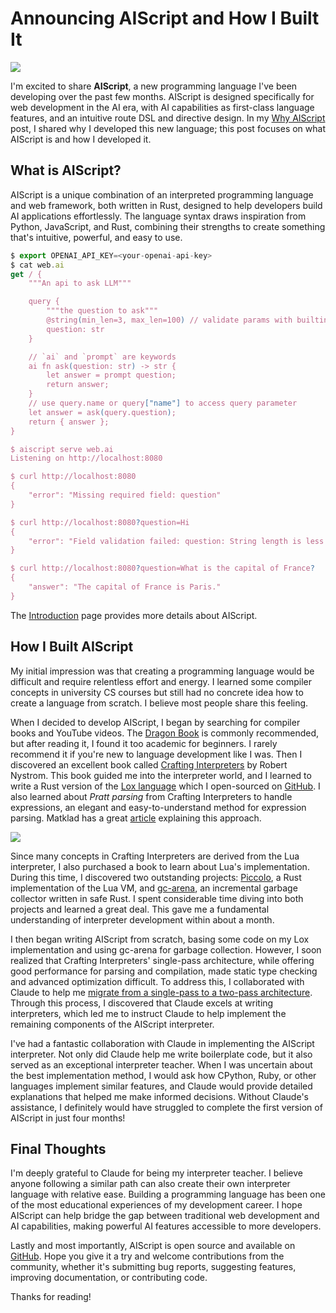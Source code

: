 # Announcing AIScript and How I Built It

![](/aiscript-social-image.png)

I'm excited to share **AIScript**, a new programming language I've been developing over the past few months. AIScript is designed specifically for web development in the AI era, with AI capabilities as first-class language features, and an intuitive route DSL and directive design. In my [Why AIScript](/blog/why-aiscript) post, I shared why I developed this new language; this post focuses on what AIScript is and how I developed it.

## What is AIScript?

AIScript is a unique combination of an interpreted programming language and web framework, both written in Rust, designed to help developers build AI applications effortlessly. The language syntax draws inspiration from Python, JavaScript, and Rust, combining their strengths to create something that's intuitive, powerful, and easy to use. 

```js
$ export OPENAI_API_KEY=<your-openai-api-key>
$ cat web.ai
get / {
    """An api to ask LLM"""

    query {
        """the question to ask"""
        @string(min_len=3, max_len=100) // validate params with builtin directive @string
        question: str
    }

    // `ai` and `prompt` are keywords
    ai fn ask(question: str) -> str {
        let answer = prompt question;
        return answer;
    }
    // use query.name or query["name"] to access query parameter
    let answer = ask(query.question);
    return { answer };
}

$ aiscript serve web.ai
Listening on http://localhost:8080

$ curl http://localhost:8080
{
    "error": "Missing required field: question"
}

$ curl http://localhost:8080?question=Hi
{
    "error": "Field validation failed: question: String length is less than the minimum length of 3"
}

$ curl http://localhost:8080?question=What is the capital of France?
{
    "answer": "The capital of France is Paris."
}
```

The [Introduction](/guide/getting-started/introduction) page provides more details about AIScript.

## How I Built AIScript

My initial impression was that creating a programming language would be difficult and require relentless effort and energy. I learned some compiler concepts in university CS courses but still had no concrete idea how to create a language from scratch. I believe most people share this feeling.

When I decided to develop AIScript, I began by searching for compiler books and YouTube videos. The [Dragon Book](https://en.wikipedia.org/wiki/Compilers:_Principles,_Techniques,_and_Tools) is commonly recommended, but after reading it, I found it too academic for beginners. I rarely recommend it if you're new to language development like I was. Then I discovered an excellent book called [Crafting Interpreters](https://craftinginterpreters.com/) by Robert Nystrom. This book guided me into the interpreter world, and I learned to write a Rust version of the [Lox language](https://craftinginterpreters.com/the-lox-language.html) which I open-sourced on [GitHub](https://github.com/Folyd/lox-lang). I also learned about *Pratt parsing* from Crafting Interpreters to handle expressions, an elegant and easy-to-understand method for expression parsing. Matklad has a great [article](https://matklad.github.io/2020/04/13/simple-but-powerful-pratt-parsing.html) explaining this approach.

![](https://craftinginterpreters.com/image/header.png)

Since many concepts in Crafting Interpreters are derived from the Lua interpreter, I also purchased a book to learn about Lua's implementation. During this time, I discovered two outstanding projects: [Piccolo](https://github.com/kyren/piccolo), a Rust implementation of the Lua VM, and [gc-arena](https://github.com/kyren/gc-arena), an incremental garbage collector written in safe Rust. I spent considerable time diving into both projects and learned a great deal. This gave me a fundamental understanding of interpreter development within about a month.

I then began writing AIScript from scratch, basing some code on my Lox implementation and using gc-arena for garbage collection. However, I soon realized that Crafting Interpreters' single-pass architecture, while offering good performance for parsing and compilation, made static type checking and advanced optimization difficult. To address this, I collaborated with Claude to help me [migrate from a single-pass to a two-pass architecture](https://github.com/aiscriptdev/aiscript/pull/1). Through this process, I discovered that Claude excels at writing interpreters, which led me to instruct Claude to help implement the remaining components of the AIScript interpreter.

I've had a fantastic collaboration with Claude in implementing the AIScript interpreter. Not only did Claude help me write boilerplate code, but it also served as an exceptional interpreter teacher. When I was uncertain about the best implementation method, I would ask how CPython, Ruby, or other languages implement similar features, and Claude would provide detailed explanations that helped me make informed decisions. Without Claude's assistance, I definitely would have struggled to complete the first version of AIScript in just four months!

## Final Thoughts

I'm deeply grateful to Claude for being my interpreter teacher. I believe anyone following a similar path can also create their own interpreter language with relative ease. Building a programming language has been one of the most educational experiences of my development career. I hope AIScript can help bridge the gap between traditional web development and AI capabilities, making powerful AI features accessible to more developers.

Lastly and most importantly, AIScript is open source and available on [GitHub](https://github.com/aiscriptdev/aiscript). Hope you give it a try and welcome contributions from the community, whether it's submitting bug reports, suggesting features, improving documentation, or contributing code. 

Thanks for reading!